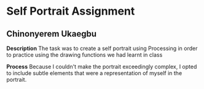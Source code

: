# Self Portrait Assignment

## Chinonyerem Ukaegbu

**Description**
The task was to create a self portrait using Processing in order to practice using the drawing functions we had learnt in class

**Process**
Because I couldn't make the portrait exceedingly complex, I opted to include subtle elements that were a representation of myself in the portrait.
